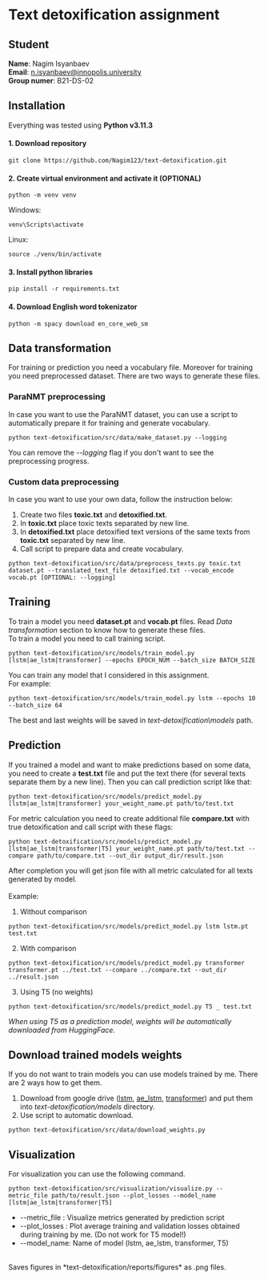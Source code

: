 # Text detoxification assignment
## Student
**Name**: Nagim Isyanbaev
<br/>
**Email**: n.isyanbaev@innopolis.university
<br/>
**Group numer**: B21-DS-02
## Installation
Everything was tested using **Python v3.11.3**
#### 1. Download repository
```console
git clone https://github.com/Nagim123/text-detoxification.git
```
#### 2. Create virtual environment and activate it (OPTIONAL)
```console
python -m venv venv
```
Windows:
```console
venv\Scripts\activate
```
Linux:
```console
source ./venv/bin/activate
```
#### 3. Install python libraries
```console
pip install -r requirements.txt
```
#### 4. Download English word tokenizator
```console
python -m spacy download en_core_web_sm
```
## Data transformation
For training or prediction you need a vocabulary file. Moreover for training you need preprocessed dataset. There are two ways to generate these files.
### ParaNMT preprocessing
In case you want to use the ParaNMT dataset, you can use a script to automatically prepare it for training and generate vocabulary.
```console
python text-detoxification/src/data/make_dataset.py --logging
```
You can remove the *--logging* flag if you don't want to see the preprocessing progress.
### Custom data preprocessing
In case you want to use your own data, follow the instruction below:
1. Create two files **toxic.txt** and **detoxified.txt**.
2. In **toxic.txt** place toxic texts separated by new line.
3. In **detoxified.txt** place detoxified text versions of the same texts from **toxic.txt** separated by new line.
4. Call script to prepare data and create vocabulary.
```console
python text-detoxification/src/data/preprocess_texts.py toxic.txt dataset.pt --translated_text_file detoxified.txt --vocab_encode vocab.pt [OPTIONAL: --logging]
```
## Training
To train a model you need **dataset.pt** and **vocab.pt** files. Read *Data transformation* section to know how to generate these files. <br/>
To train a model you need to call training script.
```console
python text-detoxification/src/models/train_model.py [lstm|ae_lstm|transformer] --epochs EPOCH_NUM --batch_size BATCH_SIZE
```
You can train any model that I considered in this assignment.
<br/>
For example:
```console
python text-detoxification/src/models/train_model.py lstm --epochs 10 --batch_size 64
```
The best and last weights will be saved in *text-detoxification\models* path.
## Prediction
If you trained a model and want to make predictions based on some data, you need to create a **test.txt** file and put the text there (for several texts separate them by a new line). Then you can call prediction script like that:
```console
python text-detoxification/src/models/predict_model.py [lstm|ae_lstm|transformer] your_weight_name.pt path/to/test.txt
```
For metric calculation you need to create additional file **compare.txt** with true detoxification and call script with these flags:
```console
python text-detoxification/src/models/predict_model.py [lstm|ae_lstm|transformer|T5] your_weight_name.pt path/to/test.txt --compare path/to/compare.txt --out_dir output_dir/result.json 
```
After completion you will get json file with all metric calculated for all texts generated by model.
<br/><br/>
Example:
1. Without comparison
```console
python text-detoxification/src/models/predict_model.py lstm lstm.pt test.txt
```
2. With comparison
```console
python text-detoxification/src/models/predict_model.py transformer transformer.pt ../test.txt --compare ../compare.txt --out_dir ../result.json 
```
3. Using T5 (no weights)
```console
python text-detoxification/src/models/predict_model.py T5 _ test.txt
```
*When using T5 as a prediction model, weights will be automatically downloaded from HuggingFace.*

## Download trained models weights
If you do not want to train models you can use models trained by me. There are 2 ways how to get them.
1. Download from google drive ([lstm](https://drive.google.com/file/d/1ZD3Fi51Cmf_lrvlTlUlx0ZTKoWooLkXD/view?usp=share_link), [ae_lstm](https://drive.google.com/file/d/1YBajbwVBvdWoNZHSyeTpHtOIv4J6d_my/view?usp=share_link), [transformer](https://drive.google.com/file/d/1ilGwJUWX5KKk6caIzPI9wSAoBQ186slv/view?usp=share_link)) and put them into *text-detoxification/models* directory.
2. Use script to automatic download.
```console
python text-detoxification/src/data/download_weights.py
```

## Visualization
For visualization you can use the following command.
```console
python text-detoxification/src/visualization/visualize.py --metric_file path/to/result.json --plot_losses --model_name [lstm|ae_lstm|transformer|T5]
```
* --metric_file : Visualize metrics generated by prediction script
* --plot_losses : Plot average training and validation losses obtained during training by me. (Do not work for T5 model!)
* --model_name: Name of model (lstm, ae_lstm, transformer, T5)
<br/>
Saves figures in *text-detoxification/reports/figures* as .png files.
